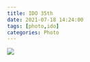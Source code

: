 ```yaml
---
title: IDO 35th
date: 2021-07-18 14:24:00
tags: [photo,ido]
categories: Photo
---
```

<img src="https://sadness96.github.io/images/blog/photo-Ido35/ido35logo.jpg"/>

<!-- more -->
<ul class="grid effect-1" id="grid">

</ul>

<link rel="stylesheet" type="text/css" href="/blog/lib/masonry/default.css" />
<link rel="stylesheet" type="text/css" href="/blog/lib/masonry/component.css" />
<script src="https://code.jquery.com/jquery-3.6.0.min.js"></script>
<script src="/blog/lib/masonry/modernizr.custom.js"></script>
<script src="/blog/lib/masonry/masonry.pkgd.min.js"></script>
<script src="/blog/lib/masonry/imagesloaded.pkgd.min.js"></script>
<script src="/blog/lib/masonry/classie.js"></script>
<script src="/blog/lib/masonry/AnimOnScroll.js"></script>
<script src="/blog/lib/masonry/ImgPreview.js"></script>

<script>
    var vOssPath = 'https://sadness.oss-cn-beijing.aliyuncs.com/';
    var vOssProcess = '?x-oss-process=image/resize,m_lfit,w_348';
    var vPhotos = [
        'images/photo-Ido35/554A0541.jpg',
        'images/photo-Ido35/554A0557.jpg',
        'images/photo-Ido35/554A0565.jpg',
        'images/photo-Ido35/554A0570.jpg',
        'images/photo-Ido35/554A0585.jpg',
        'images/photo-Ido35/554A0590.jpg',
        'images/photo-Ido35/554A0612.jpg',
        'images/photo-Ido35/554A0645.jpg',
        'images/photo-Ido35/554A0652.jpg',
        'images/photo-Ido35/554A0665.jpg',
        'images/photo-Ido35/554A0670.jpg',
        'images/photo-Ido35/554A0672.jpg'
    ];
    vPhotos.forEach(element => {
        $("#grid").append('<li><img class="photo" src="' + vOssPath + element + vOssProcess + '" alt="' + vOssPath + element + '" style="cursor: pointer;"></li>');
    });

    new AnimOnScroll(document.getElementById('grid'), {
        minDuration : 0.4,
        maxDuration : 0.7,
        viewportFactor : 0.2
    });
    
    $(function(){  
        $(".photo").click(function(){  
            imgShow("#outerdiv", "#innerdiv", "#bigimg", $(this));
        });  
    });  
</script>